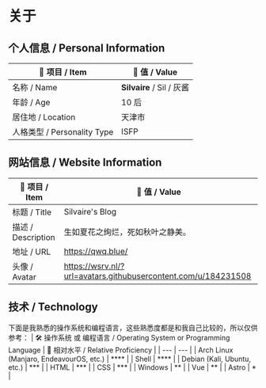 # 关于

## 个人信息 / Personal Information

| 📄 项目 / Item | 🔢 值 / Value |
| - | - |
| 名称 / Name | **Silvaire** / Sil / 灰酱 |
| 年龄 / Age | 10 后 |
| 居住地 / Location | 天津市 |
| 人格类型 / Personality Type | ISFP |

## 网站信息 / Website Information
| 📄 项目 / Item | 🔢 值 / Value |
| --- | --- |
| 标题 / Title | Silvaire's Blog |
| 描述 / Description | 生如夏花之绚烂，死如秋叶之静美。|
| 地址 / URL | https://qwq.blue/ |
| 头像 / Avatar | https://wsrv.nl/?url=avatars.githubusercontent.com/u/184231508 |


## 技术 / Technology

下面是我熟悉的操作系统和编程语言，这些熟悉度都是和我自己比较的，所以仅供参考：
| 🛠 操作系统 或 编程语言 / Operating System or Programming Language | 🤔 相对水平 / Relative Proficiency |
| --- | --- |
| Arch Linux (Manjaro, EndeavourOS, etc.) | **** |
| Shell | **** |
| Debian (Kali, Ubuntu, etc.) | *** |
| HTML | *** |
| CSS | *** |
| Windows | ** |
| Vue | ** |
| Astro | * |